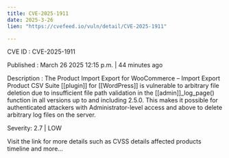 ```yaml
---
title: CVE-2025-1911
date: 2025-3-26
lien: "https://cvefeed.io/vuln/detail/CVE-2025-1911"

---
```


CVE ID : CVE-2025-1911

Published :  March 26
2025
12:15 p.m. | 44 minutes ago

Description : The Product Import Export for WooCommerce – Import Export Product CSV Suite [[plugin]] for  [[WordPress]] is vulnerable to arbitrary file deletion due to insufficient file path validation in the [[admin]]_log_page() function in all versions up to
and including
2.5.0. This makes it possible for authenticated attackers
with Administrator-level access and above
to delete arbitrary log files on the server.

Severity: 2.7 | LOW

Visit the link for more details
such as CVSS details
affected products
timeline
and more...
